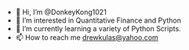 - 👋 Hi, I’m @DonkeyKong1021
- 👀 I’m interested in Quantitative Finance and Python
- 🌱 I’m currently learning a variety of Python Scripts.
- 📫 How to reach me drewkulas@yahoo.com

<!---
DonkeyKong1021/DonkeyKong1021 is a ✨ special ✨ repository because its `README.md` (this file) appears on your GitHub profile.
You can click the Preview link to take a look at your changes.
--->
